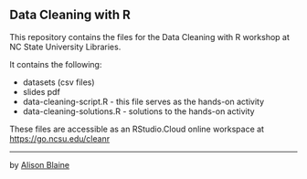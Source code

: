 ## Data Cleaning with R

This repository contains the files for the Data Cleaning with R workshop at NC State University Libraries. 

It contains the following: 

* datasets (csv files)
* slides pdf
* data-cleaning-script.R - this file serves as the hands-on activity
* data-cleaning-solutions.R - solutions to the hands-on activity

These files are accessible as an RStudio.Cloud online workspace at https://go.ncsu.edu/cleanr

---
by [Alison Blaine](https://github.com/alblaine)